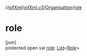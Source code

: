 //[iofXml](../../../index.md)/[iofXml.v3](../index.md)/[Organisation](index.md)/[role](role.md)

# role

[jvm]\
protected open val [role](role.md): [List](https://docs.oracle.com/javase/8/docs/api/java/util/List.html)<[Role](../-role/index.md)>
